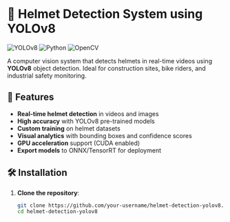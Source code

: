 # 🚀 Helmet Detection System using YOLOv8

![YOLOv8](https://img.shields.io/badge/YOLOv8-Object%20Detection-blue)
![Python](https://img.shields.io/badge/Python-3.8%2B-green)
![OpenCV](https://img.shields.io/badge/OpenCV-4.5%2B-orange)

A computer vision system that detects helmets in real-time videos using **YOLOv8** object detection. Ideal for construction sites, bike riders, and industrial safety monitoring.

## 📌 Features

- **Real-time helmet detection** in videos and images
- **High accuracy** with YOLOv8 pre-trained models
- **Custom training** on helmet datasets
- **Visual analytics** with bounding boxes and confidence scores
- **GPU acceleration** support (CUDA enabled)
- **Export models** to ONNX/TensorRT for deployment

## 🛠️ Installation

1. **Clone the repository**:
   ```bash
   git clone https://github.com/your-username/helmet-detection-yolov8.git
   cd helmet-detection-yolov8
